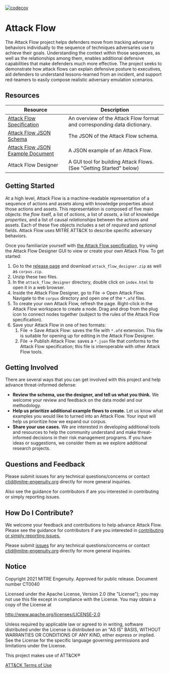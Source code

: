 [![codecov](https://codecov.io/gh/center-for-threat-informed-defense/attack-flow/branch/main/graph/badge.svg?token=MSGpc9mM6U)](https://codecov.io/gh/center-for-threat-informed-defense/attack-flow)

# Attack Flow
The Attack Flow project helps defenders move from tracking adversary behaviors individually to the sequence of techniques adversaries use to achieve their goals. Understanding the context within those sequences, as well as the relationships among them, enables additional defensive capabilities that make defenders much more effective. The project seeks to demonstrate how attack flows can explain defensive posture to executives, aid defenders to understand lessons-learned from an incident, and support red-teamers to easily compose realistic adversary emulation scenarios.

## Resources

| Resource | Description |
|----------|-------------|
| [Attack Flow Specification](/docs/attack-flow-schema.md) | An overview of the Attack Flow format and corresponding data dictionary. |
| [Attack Flow JSON Schema](/schema/attack-flow-2022-01-05-draft.json) | The JSON of the Attack Flow schema. |
| [Attack Flow JSON Example Document](/schema/attack-flow-example.json) | A JSON example of an Attack Flow. |
| Attack Flow Designer | A GUI tool for building Attack Flows. (See "Getting Started" below)|

## Getting Started
At a high level, Attack Flow is a machine-readable representation of a sequence of actions and assets along with knowledge properties about those actions and assets. This representation is composed of five main objects: the *flow* itself, a list of *actions*, a list of *assets*, a list of knowledge *properties*, and a list of causal *relationships* between the actions and assets. Each of these five objects includes a set of *required* and *optional* fields. Attack Flow uses MITRE ATT&CK to describe specific adversary behaviors.

Once you familiarize yourself with [the Attack Flow specification](/docs/attack-flow-schema.md), try using the
Attack Flow Designer GUI to view or create your own Attack Flow. To get started:

1. Go to the [release page](https://github.com/center-for-threat-informed-defense/attack-flow/releases) and
   download `attack_flow_designer.zip` as well as `corpus.zip`.
2. Unzip these two files.
3. In the `attack_flow_designer` directory, double click on `index.html` to open it in a web browser.
4. Inside the Attack Flow Designer, go to File → Open Attack Flow. Navigate to the `corpus` directory and
   open one of the `*.afd` files.
5. To create your own Attack Flow, refresh the page. Right-click in the Attack Flow workspace to create a
   node. Drag and drop from the plug icon to connect nodes together (subject to the rules of the Attack Flow
   specification).
6. Save your Attack Flow in one of two formats:
    1. File → Save Attack Flow: saves the file with `*.afd` extension. This file is suitable for opening up
       for editing in the Attack Flow Designer.
    2. File → Publish Attack Flow: saves a `*.json` file that conforms to the Attack Flow specification; this
       file is interoperable with other Attack Flow tools.

## Getting Involved
There are several ways that you can get involved with this project and help advance threat-informed defense: 
- **Review the schema, use the designer, and tell us what you think.**  We welcome your review and feedback on the data model and our methodology.
- **Help us prioritize additional example flows to create.** Let us know what examples you would like to turned into an Attack Flow. Your input will help us prioritize how we expand our corpus.
- **Share your use cases.** We are interested in developing additional tools and resources to help the community understand and make threat-informed decisions in their risk management programs. If you have ideas or suggestions, we consider them as we explore additional research projects. 

## Questions and Feedback
Please submit issues for any technical questions/concerns or contact ctid@mitre-engenuity.org directly for more general inquiries.

Also see the guidance for contributors if are you interested in contributing or simply reporting issues.

## How Do I Contribute?
We welcome your feedback and contributions to help advance Attack Flow. Please see the guidance for
contributors if are you interested in [contributing or simply reporting issues.](/CONTRIBUTING.md)

Please submit [issues](https://github.com/center-for-threat-informed-defense/attack-flow/issues) for any
technical questions/concerns or contact ctid@mitre-engenuity.org directly for more general inquiries.

## Notice
Copyright 2021 MITRE Engenuity. Approved for public release. Document number CT0040

Licensed under the Apache License, Version 2.0 (the "License"); you may not use this file except in compliance with the License. You may obtain a copy of the License at

http://www.apache.org/licenses/LICENSE-2.0

Unless required by applicable law or agreed to in writing, software distributed under the License is distributed on an "AS IS" BASIS, WITHOUT WARRANTIES OR CONDITIONS OF ANY KIND, either express or implied. See the License for the specific language governing permissions and limitations under the License.

This project makes use of ATT&CK®

[ATT&CK Terms of Use](https://attack.mitre.org/resources/terms-of-use/)
